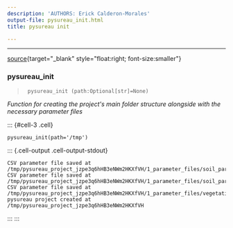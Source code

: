 ```yaml
---
description: 'AUTHORS: Erick Calderon-Morales'
output-file: pysureau_init.html
title: pysureau init

---
```



<!-- WARNING: THIS FILE WAS AUTOGENERATED! DO NOT EDIT! -->

---

[source](https://github.com/ecamo19/pysureau/blob/master/pysureau/pysureau_init.py#L19){target="_blank" style="float:right; font-size:smaller"}

### pysureau_init

>      pysureau_init (path:Optional[str]=None)

*Function for creating the project's main folder structure alongside with the necessary parameter files*


::: {#cell-3 .cell}
``` {.python .cell-code}
pysureau_init(path='/tmp')
```

::: {.cell-output .cell-output-stdout}
```
CSV parameter file saved at /tmp/pysureau_project_jzpe3q6hHB3eNWm2HKXfVH/1_parameter_files/soil_parameters_vg.csv
CSV parameter file saved at /tmp/pysureau_project_jzpe3q6hHB3eNWm2HKXfVH/1_parameter_files/soil_parameters_campbell.csv
CSV parameter file saved at /tmp/pysureau_project_jzpe3q6hHB3eNWm2HKXfVH/1_parameter_files/vegetation_parameters.csv
pysureau project created at /tmp/pysureau_project_jzpe3q6hHB3eNWm2HKXfVH
```
:::
:::



